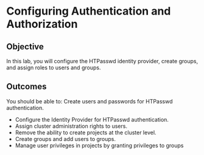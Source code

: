 # Configuring Authentication and Authorization

## Objective
In this lab, you will configure the HTPasswd identity provider, create groups, and assign roles to users and groups.

## Outcomes
You should be able to:
Create users and passwords for HTPasswd authentication.
- Configure the Identity Provider for HTPasswd authentication.
- Assign cluster administration rights to users.
- Remove the ability to create projects at the cluster level.
- Create groups and add users to groups.
- Manage user privileges in projects by granting privileges to groups